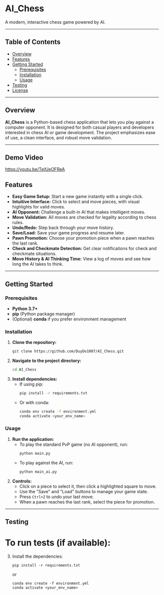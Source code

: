 # AI_Chess

A modern, interactive chess game powered by AI.

---

## Table of Contents

- [Overview](#overview)
- [Features](#features)
- [Getting Started](#getting-started)
  - [Prerequisites](#prerequisites)
  - [Installation](#installation)
  - [Usage](#usage)
- [Testing](#testing)
- [License](#license)

---

## Overview

**AI_Chess** is a Python-based chess application that lets you play against a computer opponent. It is designed for both casual players and developers interested in chess AI or game development. The project emphasizes ease of use, a clean interface, and robust move validation.

---

## Demo Video

https://youtu.be/TeifJeOFReA

## Features

- **Easy Game Setup:** Start a new game instantly with a single click.
- **Intuitive Interface:** Click to select and move pieces, with visual highlights for valid moves.
- **AI Opponent:** Challenge a built-in AI that makes intelligent moves.
- **Move Validation:** All moves are checked for legality according to chess rules.
- **Undo/Redo:** Step back through your move history.
- **Save/Load:** Save your game progress and resume later.
- **Pawn Promotion:** Choose your promotion piece when a pawn reaches the last rank.
- **Check and Checkmate Detection:** Get clear notifications for check and checkmate situations.
- **Move History & AI Thinking Time:** View a log of moves and see how long the AI takes to think.

---

## Getting Started

### Prerequisites

- **Python 3.7+**
- **pip** (Python package manager)
- (Optional) **conda** if you prefer environment management

### Installation

1. **Clone the repository:**
   ```bash
   git clone https://github.com/DuyDo1007/AI_Chess.git
   ```
2. **Navigate to the project directory:**
   ```bash
   cd AI_Chess
   ```
3. **Install dependencies:**
   - If using pip:
     ```bash
     pip install -r requirements.txt
     ```
   - Or with conda:
     ```bash
     conda env create -f environment.yml
     conda activate <your_env_name>
     ```

### Usage

1. **Run the application:**
   - To play the standard PvP game (no AI opponent), run:
     ```bash
     python main.py
     ```
   - To play against the AI, run:
     ```bash
     python main_ai.py
     ```
2. **Controls:**
   - Click on a piece to select it, then click a highlighted square to move.
   - Use the "Save" and "Load" buttons to manage your game state.
   - Press `Ctrl+Z` to undo your last move.
   - When a pawn reaches the last rank, select the piece for promotion.

---

## Testing

# To run tests (if available):

3.  Install the dependencies:
    ```
    pip install -r requirements.txt
    ```
    or
    ```
    conda env create -f environment.yml
    conda activate <your_env_name>
    ```
